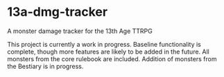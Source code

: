 # 13a-dmg-tracker
A monster damage tracker for the 13th Age TTRPG

This project is currently a work in progress.  Baseline functionality is complete, though more features are likely to be added in the future.  All monsters from the core rulebook are included.  Addition of monsters from the Bestiary is in progress.